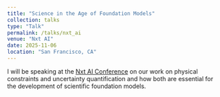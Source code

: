 ```yaml
---
title: "Science in the Age of Foundation Models"
collection: talks
type: "Talk"
permalink: /talks/nxt_ai
venue: "Nxt AI"
date: 2025-11-06
location: "San Francisco, CA"
---
```


I will be speaking at the [Nxt AI Conference](https://nxtai-conference.com/speakers) on our work on physical constraints and uncertainty quantification and how both are essential for the development of scientific foundation models.

